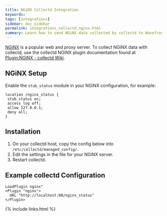 ```yaml
---
title: NGiNX Collectd Integration
keywords:
tags: [integrations]
sidebar: doc_sidebar
permalink: integrations_collectd_nginx.html
summary: Learn how to send NGiNX data collected by collectd to Wavefront.
---
```


[NGiNX](https://www.nginx.com/) is a popular web and proxy server. To collect NGiNX data with collectd, use the collectd NGiNX plugin documentation found at [Plugin:NGiNX - collectd Wiki](https://collectd.org/wiki/index.php/Plugin:nginx).

## NGiNX Setup

Enable the `stub_status` module in your NGiNX configuration, for example:

```nginx
location /nginx_status {  
 stub_status on;  
 access_log off;  
 allow 127.0.0.1;  
 deny all;  
}  
```

## Installation

1. On your collectd host, copy the config below into `/etc/collectd/managed_config/`.
1. Edit the settings in the file for your NGiNX server.
1. Restart collectd.

## Example collectd Configuration
```
LoadPlugin nginx"  
<Plugin "nginx">  
  URL "http://localhost:80/nginx_status"  
</Plugin>  
```
{% include links.html %}

